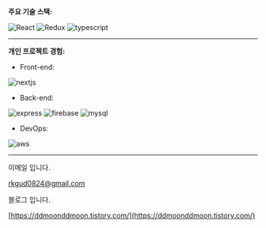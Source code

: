 **주요 기술 스택:**



![React](https://github.com/ka0824/ka0824/assets/79782594/6d9c5094-2e31-4d21-8f4e-fb43e2a06d0c)
![Redux](https://github.com/ka0824/ka0824/assets/79782594/da4216da-1d7e-49d4-9635-05e8681553e0)
![typescript](https://github.com/ka0824/ka0824/assets/79782594/c2804cd6-1996-438b-847a-d459a1911bde)

-----------------------------------------------

**개인 프로젝트 경험:**

- Front-end:  
 
![nextjs](https://github.com/ka0824/ka0824/assets/79782594/1d36440f-4eab-46e4-9f43-d82d85a60029)


- Back-end:  

![express](https://github.com/ka0824/ka0824/assets/79782594/9c32d207-aaa5-4889-ba4f-b2ba393103ed)
![firebase](https://github.com/ka0824/ka0824/assets/79782594/3230f202-c8dd-4908-be7f-45933c5e334e)
![mysql](https://github.com/ka0824/ka0824/assets/79782594/9a1a5221-de44-42f5-9dcc-9554735c9583)


- DevOps:

![aws](https://github.com/ka0824/ka0824/assets/79782594/1022b1d8-130a-4f62-9ed6-3c15a8c943d0)

--------------------------------------------

이메일 입니다.

rkgud0824@gmail.com

블로그 입니다.

[https://ddmoonddmoon.tistory.com/](https://ddmoonddmoon.tistory.com/)
